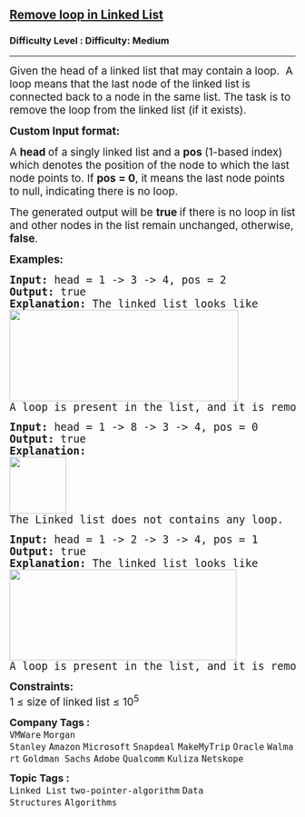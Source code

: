 <h2><a href="https://www.geeksforgeeks.org/problems/remove-loop-in-linked-list/1?page=1&category=Linked%20List&sortBy=submissions">Remove loop in Linked List</a></h2><h3>Difficulty Level : Difficulty: Medium</h3><hr><div class="problems_problem_content__Xm_eO"><p><span style="font-size: 14pt;">Given the head of a linked list that may contain a loop.&nbsp; A loop means that the last node of the linked list is connected back to a node in the same list. The task is to remove the loop from the linked list (if it exists).</span></p>
<p><span style="font-size: 14pt;"><strong>Custom Input format:</strong></span></p>
<p><span style="font-size: 14pt;">A <strong>head </strong>of a singly linked list and a <strong>pos </strong>(1-based index) which denotes the position of the node to which the last node points to. If <strong>pos = 0</strong>, it means the last node points to null, indicating there is no loop.</span></p>
<p><span style="font-size: 14pt;">The generated output will be&nbsp;<strong>true </strong>if there is no loop in list and other nodes in the list remain unchanged, otherwise, <strong>false</strong>.</span></p>
<p><span style="font-size: 14pt;"><strong>Examples:</strong></span></p>
<pre><span style="font-size: 14pt;"><strong>Input: </strong>head =<strong> </strong>1 -&gt; 3 -&gt; 4, pos = 2
<strong>Output: </strong>true<strong>
Explanation: </strong>The linked list looks like<br><img src="https://media.geeksforgeeks.org/img-practice/prod/addEditProblem/700332/Web/Other/blobid0_1718609709.png" width="403" height="161"><br>A loop is present in the list, and it is removed.
</span></pre>
<pre><span style="font-size: 14pt;"><strong>Input: </strong>head = 1 -&gt; 8 -&gt; 3 -&gt; 4, pos = 0
<strong>Output: </strong>true<strong>
Explanation: <br></strong><strong><img src="https://media.geeksforgeeks.org/img-practice/prod/addEditProblem/700332/Web/Other/blobid0_1718609876.png" height="100"><br></strong>The Linked list does not contains any loop. </span></pre>
<pre><span style="font-size: 14pt;"><strong>Input: </strong>head =<strong> </strong>1 -&gt; 2 -&gt; 3 -&gt; 4, pos = 1
<strong>Output: </strong>true<strong>
Explanation: </strong>The linked list looks like <br><img src="https://media.geeksforgeeks.org/img-practice/prod/addEditProblem/700332/Web/Other/blobid2_1718609744.png" width="400" height="160"><br>A loop is present in the list, and it is removed.</span></pre>
<p><span style="font-size: 14pt;"><strong>Constraints:</strong><br>1 ≤ size of linked list ≤ 10<sup>5</sup></span></p></div><p><span style=font-size:18px><strong>Company Tags : </strong><br><code>VMWare</code>&nbsp;<code>Morgan Stanley</code>&nbsp;<code>Amazon</code>&nbsp;<code>Microsoft</code>&nbsp;<code>Snapdeal</code>&nbsp;<code>MakeMyTrip</code>&nbsp;<code>Oracle</code>&nbsp;<code>Walmart</code>&nbsp;<code>Goldman Sachs</code>&nbsp;<code>Adobe</code>&nbsp;<code>Qualcomm</code>&nbsp;<code>Kuliza</code>&nbsp;<code>Netskope</code>&nbsp;<br><p><span style=font-size:18px><strong>Topic Tags : </strong><br><code>Linked List</code>&nbsp;<code>two-pointer-algorithm</code>&nbsp;<code>Data Structures</code>&nbsp;<code>Algorithms</code>&nbsp;